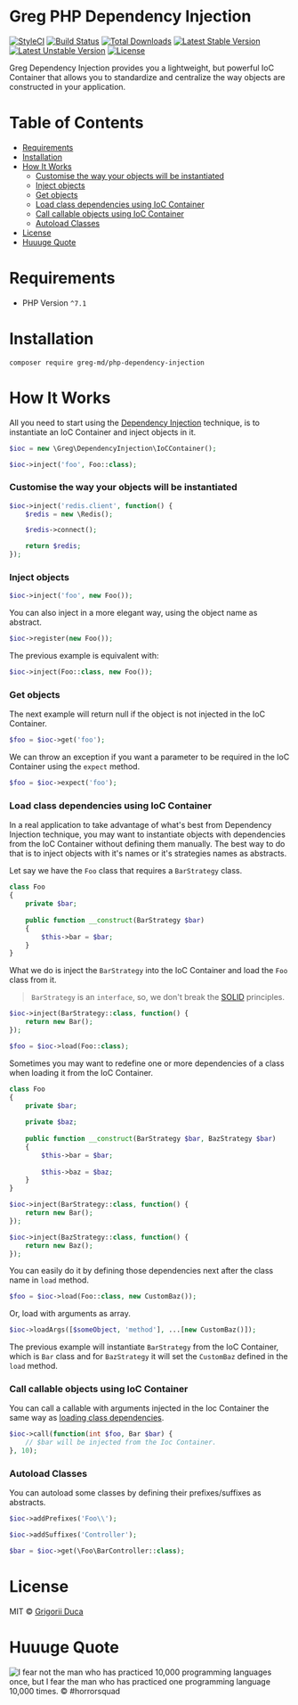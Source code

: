 # Greg PHP Dependency Injection

[![StyleCI](https://styleci.io/repos/95591536/shield?style=flat)](https://styleci.io/repos/29315729)
[![Build Status](https://travis-ci.org/greg-md/php-dependency-injection.svg)](https://travis-ci.org/greg-md/php-dependency-injection)
[![Total Downloads](https://poser.pugx.org/greg-md/php-dependency-injection/d/total.svg)](https://packagist.org/packages/greg-md/php-dependency-injection)
[![Latest Stable Version](https://poser.pugx.org/greg-md/php-dependency-injection/v/stable.svg)](https://packagist.org/packages/greg-md/php-dependency-injection)
[![Latest Unstable Version](https://poser.pugx.org/greg-md/php-dependency-injection/v/unstable.svg)](https://packagist.org/packages/greg-md/php-dependency-injection)
[![License](https://poser.pugx.org/greg-md/php-dependency-injection/license.svg)](https://packagist.org/packages/greg-md/php-dependency-injection)

Greg Dependency Injection provides you a lightweight, but powerful IoC Container
that allows you to standardize and centralize the way objects are constructed in your application.

# Table of Contents

* [Requirements](#requirements)
* [Installation](#installation)
* [How It Works](#how-it-works)
    * [Customise the way your objects will be instantiated](#customise-the-way-your-objects-will-be-instantiated)
    * [Inject objects](#inject-objects)
    * [Get objects](#get-objects)
    * [Load class dependencies using IoC Container](#load-class-dependencies-using-ioc-container)
    * [Call callable objects using IoC Container](#call-callable-objects-using-ioc-container)
    * [Autoload Classes](#autoload-classes)
* [License](#license)
* [Huuuge Quote](#huuuge-quote)

# Requirements

* PHP Version `^7.1`

# Installation

`composer require greg-md/php-dependency-injection`

# How It Works

All you need to start using the [Dependency Injection](https://en.wikipedia.org/wiki/Dependency_injection) technique,
is to instantiate an IoC Container and inject objects in it.

```php
$ioc = new \Greg\DependencyInjection\IoCContainer();

$ioc->inject('foo', Foo::class);
```

### Customise the way your objects will be instantiated

```php
$ioc->inject('redis.client', function() {
    $redis = new \Redis();

    $redis->connect();

    return $redis;
});
```

### Inject objects

```php
$ioc->inject('foo', new Foo());
```

You can also inject in a more elegant way, using the object name as abstract.

```php
$ioc->register(new Foo());
```

The previous example is equivalent with:

```php
$ioc->inject(Foo::class, new Foo());
```

### Get objects

The next example will return null if the object is not injected in the IoC Container.

```php
$foo = $ioc->get('foo');
```

We can throw an exception if you want a parameter to be required in the IoC Container using the `expect` method.

```php
$foo = $ioc->expect('foo');
```

### Load class dependencies using IoC Container

In a real application to take advantage of what's best from Dependency Injection technique,
you may want to instantiate objects with dependencies from the IoC Container without defining them manually.
The best way to do that is to inject objects with it's names or it's strategies names as abstracts.

Let say we have the `Foo` class that requires a `BarStrategy` class.

```php
class Foo
{
    private $bar;
    
    public function __construct(BarStrategy $bar)
    {
        $this->bar = $bar;
    }
}
```

What we do is inject the `BarStrategy` into the IoC Container and load the `Foo` class from it.

> `BarStrategy` is an `interface`,
> so, we don't break the [SOLID](https://en.wikipedia.org/wiki/SOLID_(object-oriented_design)) principles.

```php
$ioc->inject(BarStrategy::class, function() {
    return new Bar();
});

$foo = $ioc->load(Foo::class);
```

Sometimes you may want to redefine one or more dependencies of a class when loading it from the IoC Container.

```php
class Foo
{
    private $bar;
    
    private $baz;
    
    public function __construct(BarStrategy $bar, BazStrategy $bar)
    {
        $this->bar = $bar;
        
        $this->baz = $baz;
    }
}
```

```php
$ioc->inject(BarStrategy::class, function() {
    return new Bar();
});

$ioc->inject(BazStrategy::class, function() {
    return new Baz();
});
```

You can easily do it by defining those dependencies next after the class name in `load` method.

```php
$foo = $ioc->load(Foo::class, new CustomBaz());
```

Or, load with arguments as array.

```php
$ioc->loadArgs([$someObject, 'method'], ...[new CustomBaz()]);
```

The previous example will instantiate `BarStrategy` from the IoC Container, which is `Bar` class
and for `BazStrategy` it will set the `CustomBaz` defined in the `load` method.

### Call callable objects using IoC Container

You can call a callable with arguments injected in the Ioc Container
the same way as [loading class dependencies](#load-class-dependencies-using-ioc-container).

```php
$ioc->call(function(int $foo, Bar $bar) {
    // $bar will be injected from the Ioc Container.
}, 10);
```

### Autoload Classes

You can autoload some classes by defining their prefixes/suffixes as abstracts.

```php
$ioc->addPrefixes('Foo\\');

$ioc->addSuffixes('Controller');

$bar = $ioc->get(\Foo\BarController::class);
```

# License

MIT © [Grigorii Duca](http://greg.md)

# Huuuge Quote

![I fear not the man who has practiced 10,000 programming languages once, but I fear the man who has practiced one programming language 10,000 times. &copy; #horrorsquad](http://greg.md/huuuge-quote-fb.jpg)
